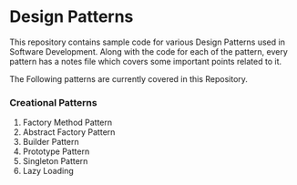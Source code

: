 # Design Patterns
This repository contains sample code for various Design Patterns used in Software Development. Along with the code for each of the pattern, every pattern has a notes file which covers some important points related to it.

The Following patterns are currently covered in this Repository.

### Creational Patterns

1. Factory Method Pattern
2. Abstract Factory Pattern
3. Builder Pattern
4. Prototype Pattern
5. Singleton Pattern
6. Lazy Loading
